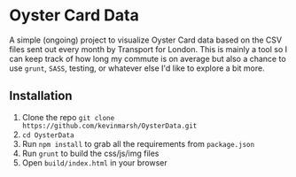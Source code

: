 # Oyster Card Data

A simple (ongoing) project to visualize Oyster Card data based on the CSV files sent out every month by Transport for London. This is mainly a tool so I can keep track of how long my commute is on average but also a chance to use `grunt`, `SASS`, testing, or whatever else I'd like to explore a bit more.

## Installation

1. Clone the repo `git clone https://github.com/kevinmarsh/OysterData.git`
2. `cd OysterData`
3. Run `npm install` to grab all the requirements from `package.json`
4. Run `grunt` to build the css/js/img files
5. Open `build/index.html` in your browser
